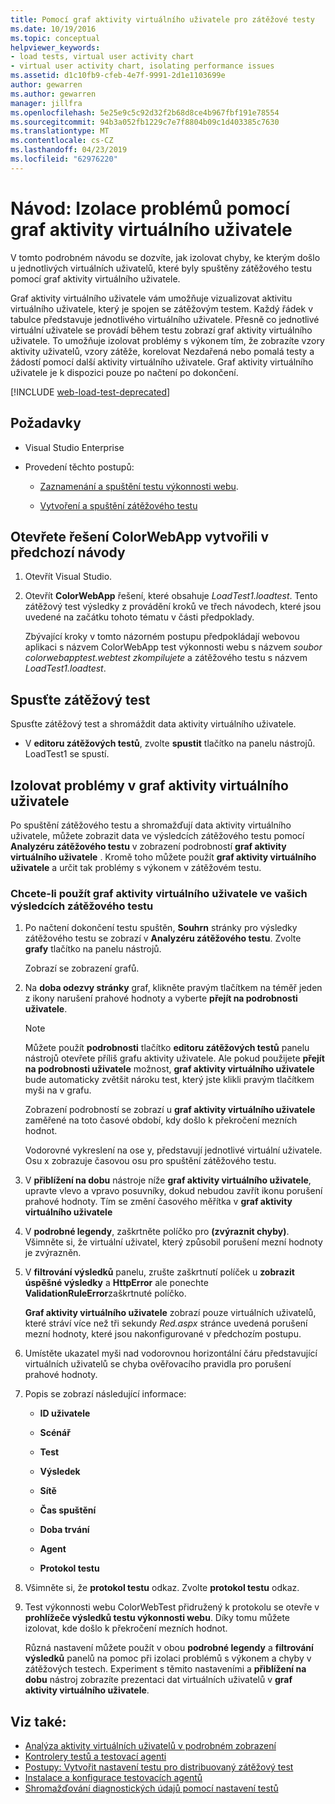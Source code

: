 ```yaml
---
title: Pomocí graf aktivity virtuálního uživatele pro zátěžové testy
ms.date: 10/19/2016
ms.topic: conceptual
helpviewer_keywords:
- load tests, virtual user activity chart
- virtual user activity chart, isolating performance issues
ms.assetid: d1c10fb9-cfeb-4e7f-9991-2d1e1103699e
author: gewarren
ms.author: gewarren
manager: jillfra
ms.openlocfilehash: 5e25e9c5c92d32f2b68d8ce4b967fbf191e78554
ms.sourcegitcommit: 94b3a052fb1229c7e7f8804b09c1d403385c7630
ms.translationtype: MT
ms.contentlocale: cs-CZ
ms.lasthandoff: 04/23/2019
ms.locfileid: "62976220"
---
```

# <a name="walkthrough-using-the-virtual-user-activity-chart-to-isolate-issues"></a>Návod: Izolace problémů pomocí graf aktivity virtuálního uživatele

V tomto podrobném návodu se dozvíte, jak izolovat chyby, ke kterým došlo u jednotlivých virtuálních uživatelů, které byly spuštěny zátěžového testu pomocí graf aktivity virtuálního uživatele.

Graf aktivity virtuálního uživatele vám umožňuje vizualizovat aktivitu virtuálního uživatele, který je spojen se zátěžovým testem. Každý řádek v tabulce představuje jednotlivého virtuálního uživatele. Přesně co jednotlivé virtuální uživatele se provádí během testu zobrazí graf aktivity virtuálního uživatele. To umožňuje izolovat problémy s výkonem tím, že zobrazíte vzory aktivity uživatelů, vzory zátěže, korelovat Nezdařená nebo pomalá testy a žádostí pomocí další aktivity virtuálního uživatele. Graf aktivity virtuálního uživatele je k dispozici pouze po načtení po dokončení.

[!INCLUDE [web-load-test-deprecated](includes/web-load-test-deprecated.md)]

## <a name="prerequisites"></a>Požadavky

- Visual Studio Enterprise

- Provedení těchto postupů:

    - [Zaznamenání a spuštění testu výkonnosti webu](/azure/devops/test/load-test/run-performance-tests-app-before-release#recordtests).

    - [Vytvoření a spuštění zátěžového testu](/azure/devops/test/load-test/run-performance-tests-app-before-release#create-a-load-test)

## <a name="open-the-colorwebapp-solution-created-in-the-previous-walkthroughs"></a>Otevřete řešení ColorWebApp vytvořili v předchozí návody

1. Otevřít Visual Studio.

2. Otevřít **ColorWebApp** řešení, které obsahuje *LoadTest1.loadtest*. Tento zátěžový test výsledky z provádění kroků ve třech návodech, které jsou uvedené na začátku tohoto tématu v části předpoklady.

     Zbývající kroky v tomto názorném postupu předpokládají webovou aplikaci s názvem ColorWebApp test výkonnosti webu s názvem *soubor colorwebapptest.webtest zkompilujete* a zátěžového testu s názvem *LoadTest1.loadtest*.

## <a name="run-the-load-test"></a>Spusťte zátěžový test

Spusťte zátěžový test a shromáždit data aktivity virtuálního uživatele.

- V **editoru zátěžových testů**, zvolte **spustit** tlačítko na panelu nástrojů. LoadTest1 se spustí.

## <a name="isolate-issues-in-the-virtual-user-activity-chart"></a>Izolovat problémy v graf aktivity virtuálního uživatele

Po spuštění zátěžového testu a shromažďují data aktivity virtuálního uživatele, můžete zobrazit data ve výsledcích zátěžového testu pomocí **Analyzéru zátěžového testu** v zobrazení podrobností **graf aktivity virtuálního uživatele** . Kromě toho můžete použít **graf aktivity virtuálního uživatele** a určit tak problémy s výkonem v zátěžovém testu.

### <a name="to-use-the-virtual-user-activity-chart-in-your-load-test-results"></a>Chcete-li použít graf aktivity virtuálního uživatele ve vašich výsledcích zátěžového testu

1. Po načtení dokončení testu spuštěn, **Souhrn** stránky pro výsledky zátěžového testu se zobrazí v **Analyzéru zátěžového testu**. Zvolte **grafy** tlačítko na panelu nástrojů.

     Zobrazí se zobrazení grafů.

2. Na **doba odezvy stránky** graf, klikněte pravým tlačítkem na téměř jeden z ikony narušení prahové hodnoty a vyberte **přejít na podrobnosti uživatele**.

    > [!NOTE]
    > Můžete použít **podrobnosti** tlačítko **editoru zátěžových testů** panelu nástrojů otevřete příliš grafu aktivity uživatele. Ale pokud použijete **přejít na podrobnosti uživatele** možnost, **graf aktivity virtuálního uživatele** bude automaticky zvětšit nároku test, který jste klikli pravým tlačítkem myši na v grafu.

     Zobrazení podrobností se zobrazí u **graf aktivity virtuálního uživatele** zaměřené na toto časové období, kdy došlo k překročení mezních hodnot.

     Vodorovné vykreslení na ose y, představují jednotlivé virtuální uživatele. Osu x zobrazuje časovou osu pro spuštění zátěžového testu.

3. V **přiblížení na dobu** nástroje níže **graf aktivity virtuálního uživatele**, upravte vlevo a vpravo posuvníky, dokud nebudou zavřít ikonu porušení prahové hodnoty. Tím se změní časového měřítka v **graf aktivity virtuálního uživatele**

4. V **podrobné legendy**, zaškrtněte políčko pro **(zvýraznit chyby)**. Všimněte si, že virtuální uživatel, který způsobil porušení mezní hodnoty je zvýrazněn.

5. V **filtrování výsledků** panelu, zrušte zaškrtnutí políček u **zobrazit úspěšné výsledky** a **HttpError** ale ponechte **ValidationRuleError**zaškrtnuté políčko.

     **Graf aktivity virtuálního uživatele** zobrazí pouze virtuálních uživatelů, které stráví více než tři sekundy *Red.aspx* stránce uvedená porušení mezní hodnoty, které jsou nakonfigurované v předchozím postupu.

6. Umístěte ukazatel myši nad vodorovnou horizontální čáru představující virtuálních uživatelů se chyba ověřovacího pravidla pro porušení prahové hodnoty.

7. Popis se zobrazí následující informace:

    - **ID uživatele**

    - **Scénář**

    - **Test**

    - **Výsledek**

    - **Sítě**

    - **Čas spuštění**

    - **Doba trvání**

    - **Agent**

    - **Protokol testu**

8. Všimněte si, že **protokol testu** odkaz. Zvolte **protokol testu** odkaz.

9. Test výkonnosti webu ColorWebTest přidružený k protokolu se otevře v **prohlížeče výsledků testu výkonnosti webu**. Díky tomu můžete izolovat, kde došlo k překročení mezních hodnot.

     Různá nastavení můžete použít v obou **podrobné legendy** a **filtrování výsledků** panelů na pomoc při izolaci problémů s výkonem a chyby v zátěžových testech. Experiment s těmito nastaveními a **přiblížení na dobu** nástroj zobrazíte prezentaci dat virtuálních uživatelů v **graf aktivity virtuálního uživatele**.

## <a name="see-also"></a>Viz také:

- [Analýza aktivity virtuálních uživatelů v podrobném zobrazení](../test/analyze-load-test-virtual-user-activity-in-the-details-view.md)
- [Kontrolery testů a testovací agenti](configure-test-agents-and-controllers-for-load-tests.md)
- [Postupy: Vytvořit nastavení testu pro distribuovaný zátěžový test](../test/how-to-create-a-test-setting-for-a-distributed-load-test.md)
- [Instalace a konfigurace testovacích agentů](../test/lab-management/install-configure-test-agents.md)
- [Shromažďování diagnostických údajů pomocí nastavení testů](../test/collect-diagnostic-information-using-test-settings.md)
